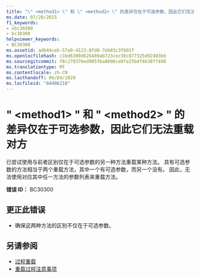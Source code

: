 ```yaml
---
title: "\" <method1> \" 和 \" <method2> \" 的差异仅在于可选参数，因此它们无法重载对方"
ms.date: 07/20/2015
f1_keywords:
- vbc30300
- bc30300
helpviewer_keywords:
- BC30300
ms.assetid: adb44ceb-57a0-4123-8fd8-7eb83c3f601f
ms.openlocfilehash: c1bd6300d62b489ab723cec3bc877325d92403bb
ms.sourcegitcommit: f8c270376ed905f6a8896ce0fe25b4f4b38ff498
ms.translationtype: MT
ms.contentlocale: zh-CN
ms.lasthandoff: 06/04/2020
ms.locfileid: "84406218"
---
```

# <a name="method1-and-method2-cannot-overload-each-other-because-they-differ-only-by-optional-parameters"></a>" \<method1> " 和 " \<method2> " 的差异仅在于可选参数，因此它们无法重载对方
已尝试使用与前者区别仅在于可选参数的另一种方法重载某种方法。 具有可选参数的方法相当于两个重载方法，其中一个有可选参数，而另一个没有。 因此，无法使用对应其中任一方法的参数列表来重载方法。  
  
 **错误 ID：** BC30300  
  
## <a name="to-correct-this-error"></a>更正此错误  
  
- 确保这两种方法的区别不仅在于可选参数。  
  
## <a name="see-also"></a>另请参阅

- [过程重载](../programming-guide/language-features/procedures/procedure-overloading.md)
- [重载过程注意事项](../programming-guide/language-features/procedures/considerations-in-overloading-procedures.md)
